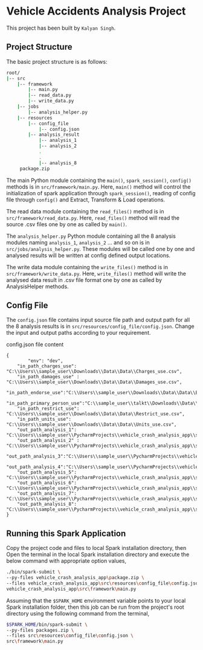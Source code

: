 # Vehicle Accidents Analysis Project

This project has been built by `Kalyan Singh`.

## Project Structure

The basic project structure is as follows:

```bash
root/
|-- src
    |-- framework
        |-- main.py
        |-- read_data.py
        |-- write_data.py
    |-- jobs
        |-- analysis_helper.py
    |-- resources
        |-- config_file
            |-- config.json
        |-- analysis_result
            |-- analysis_1
            |-- analysis_2
            .
            .
            |-- analysis_8
     package.zip
```     

The main Python module containing the `main()`, `spark_session()`, `config()` methods is in `src/framework/main.py`. Here, `main()` method will control the initialization of spark application through `spark_session()`, reading of config file through `config()` and Extract, Transform & Load operations.

The read data module containing the `read_files()` method is in `src/framework/read_data.py`. Here, `read_files()` method will read the source .csv files one by one as called by `main()`.

The `analysis_helper.py` Python module containing all the 8 analysis modules naming `analysis_1`, `analysis_2` ... and so on is in `src/jobs/analysis_helper.py`. These modules will be called one by one and analysed results will be written at config defined output locations.

The write data module containing the `write_files()` method is in `src/framework/write_data.py`. Here, `write_files()` method will write the analysed data result in .csv file format one by one as called by AnalysisHelper methods.

## Config File

The `config.json` file contains input source file path and output path for all the 8 analysis results is in `src/resources/config_file/config.json`. Change the input and output paths according to your requirement.

config.json file content
```
{
    	"env": "dev",
	"in_path_charges_use": "C:\\Users\\sample_user\\Downloads\\Data\\Data\\Charges_use.csv",
	"in_path_damages_use" : "C:\\Users\\sample_user\\Downloads\\Data\\Data\\Damages_use.csv",
	"in_path_endorse_use":"C:\\Users\\sample_user\\Downloads\\Data\\Data\\Endorse_use.csv",
	"in_path_primary_person_use":"C:\\sample_user\\talkt\\Downloads\\Data\\Data\\Primary_Person_use.csv",
	"in_path_restrict_use": "C:\\Users\\sample_user\\Downloads\\Data\\Data\\Restrict_use.csv",
	"in_path_units_use": "C:\\Users\\sample_user\\Downloads\\Data\\Data\\Units_use.csv",
	"out_path_analysis_1": "C:\\Users\\sample_user\\PycharmProjects\\vehicle_crash_analysis_app\\src\\resources\\analysis_result\\analysis_1\\",
	"out_path_analysis_2" : "C:\\Users\\sample_user\\PycharmProjects\\vehicle_crash_analysis_app\\src\\resources\\analysis_result\\analysis_2\\",
	"out_path_analysis_3":"C:\\Users\\sample_user\\PycharmProjects\\vehicle_crash_analysis_app\\src\\resources\\analysis_result\\analysis_3\\",
	"out_path_analysis_4":"C:\\Users\\sample_user\\PycharmProjects\\vehicle_crash_analysis_app\\src\\resources\\analysis_result\\analysis_4\\",
	"out_path_analysis_5": "C:\\Users\\sample_user\\PycharmProjects\\vehicle_crash_analysis_app\\src\\resources\\analysis_result\\analysis_5\\",
	"out_path_analysis_6": "C:\\Users\\sample_user\\PycharmProjects\\vehicle_crash_analysis_app\\src\\resources\\analysis_result\\analysis_6\\",
	"out_path_analysis_7": "C:\\Users\\sample_user\\PycharmProjects\\vehicle_crash_analysis_app\\src\\resources\\analysis_result\\analysis_7\\",
	"out_path_analysis_8": "C:\\Users\\sample_user\\PycharmProjects\\vehicle_crash_analysis_app\\src\\resources\\analysis_result\\analysis_8\\"
}
```

## Running this Spark Application

Copy the project code and files to local Spark installation directory, then Open the terminal in the local Spark installation directory and execute the below command with appropriate option values,

```bash
./bin/spark-submit \
--py-files vehicle_crash_analysis_app\package.zip \
--files vehicle_crash_analysis_app\src\resources\config_file\config.json \
vehicle_crash_analysis_app\src\framework\main.py
```

Assuming that the `$SPARK_HOME` environment variable points to your local Spark installation folder, then this job can be run from the project's root directory using the following command from the terminal,

```bash
$SPARK_HOME/bin/spark-submit \
--py-files packages.zip \
--files src\resources\config_file\config.json \
src\framework\main.py
```
